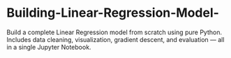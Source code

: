 # Building-Linear-Regression-Model-
Build a complete Linear Regression model from scratch using pure Python. Includes data cleaning, visualization, gradient descent, and evaluation — all in a single Jupyter Notebook.
